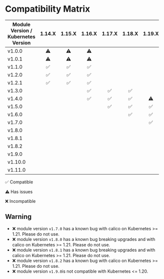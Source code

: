 # Compatibility Matrix

| Module Version / Kubernetes Version |       1.14.X       |       1.15.X       |       1.16.X       |       1.17.X       |       1.18.X       |       1.19.X       |       1.20.X       |       1.21.X       |       1.22.X       | 1.23.X             | 1.24.X             |
| ----------------------------------- | :----------------: | :----------------: | :----------------: | :----------------: | :----------------: | :----------------: | :----------------: | :----------------: | :----------------: | ------------------ | ------------------ |
| v1.0.0                              |     :warning:      |     :warning:      |     :warning:      |                    |                    |                    |                    |                    |                    |                    |                    |
| v1.0.1                              |     :warning:      |     :warning:      |     :warning:      |                    |                    |                    |                    |                    |                    |                    |                    |
| v1.1.0                              | :white_check_mark: | :white_check_mark: | :white_check_mark: |                    |                    |                    |                    |                    |                    |                    |                    |
| v1.2.0                              | :white_check_mark: | :white_check_mark: | :white_check_mark: |                    |                    |                    |                    |                    |                    |                    |                    |
| v1.2.1                              | :white_check_mark: | :white_check_mark: | :white_check_mark: |                    |                    |                    |                    |                    |                    |                    |                    |
| v1.3.0                              |                    |                    | :white_check_mark: | :white_check_mark: | :white_check_mark: |                    |                    |                    |                    |                    |                    |
| v1.4.0                              |                    |                    | :white_check_mark: | :white_check_mark: | :white_check_mark: |     :warning:      |                    |                    |                    |                    |                    |
| v1.5.0                              |                    |                    |                    | :white_check_mark: | :white_check_mark: | :white_check_mark: |     :warning:      |                    |                    |                    |                    |
| v1.6.0                              |                    |                    |                    |                    | :white_check_mark: | :white_check_mark: | :white_check_mark: |     :warning:      |                    |                    |                    |
| v1.7.0                              |                    |                    |                    |                    |                    | :white_check_mark: | :white_check_mark: |        :x:         |        :x:         |                    |                    |
| v1.8.0                              |                    |                    |                    |                    |                    |                    |        :x:         |        :x:         |        :x:         | :x:                |                    |
| v1.8.1                              |                    |                    |                    |                    |                    |                    |        :x:         |        :x:         |        :x:         | :x:                |                    |
| v1.8.2                              |                    |                    |                    |                    |                    |                    | :white_check_mark: |        :x:         |        :x:         | :x:                |                    |
| v1.9.0                              |                    |                    |                    |                    |                    |                    |        :x:         | :white_check_mark: | :white_check_mark: | :white_check_mark: |                    |
| v1.10.0                             |                    |                    |                    |                    |                    |                    |                    |                    | :white_check_mark: | :white_check_mark: | :white_check_mark: |
| v1.11.0                             |                    |                    |                    |                    |                    |                    |                    |                    | :white_check_mark: | :white_check_mark: | :white_check_mark: |

:white_check_mark: Compatible

:warning: Has issues

:x: Incompatible

## Warning

- :x: module version `v1.7.0` has a known bug with calico on Kubernetes >= 1.21. Please do not use.
- :x: module version `v1.8.0` has a known bug breaking upgrades and with calico on Kubernetes >= 1.21. Please do not use.
- :x: module version `v1.8.1` has a known bug breaking upgrades and with calico on Kubernetes >= 1.21. Please do not use.
- :x: module version `v1.8.2` has a known bug with calico on Kubernetes >= 1.21. Please do not use.
- :x: module version `v1.9.0`is not compatible with Kubernetes <= 1.20.
